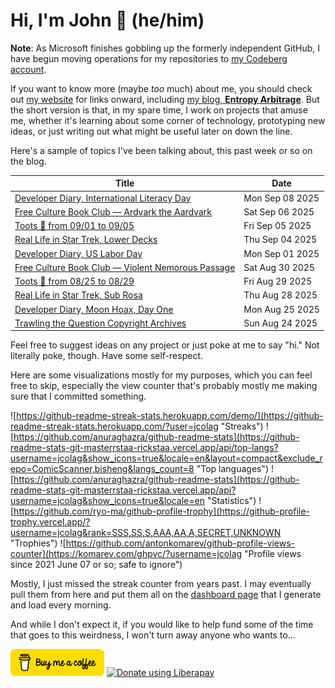 # Hi, I'm John 👋 (he/him)

**Note**:  As Microsoft finishes gobbling up the formerly independent GitHub, I have begun moving operations for my repositories to [my Codeberg account](https://codeberg.org/jcolag).

If you want to know more (maybe *too* much) about me, you should check out [my website](https://john.colagioia.net/) for links onward, including [my blog, **Entropy Arbitrage**](https://john.colagioia.net/blog).  But the short version is that, in my spare time, I work on projects that amuse me, whether it's learning about some corner of technology, prototyping new ideas, or just writing out what might be useful later on down the line.

Here's a sample of topics I've been talking about, this past week or so on the blog.

|Title|Date|
|-----|-------|
|[Developer Diary, International Literacy Day](https://john.colagioia.net/blog/2025/09/08/literacy.html)|Mon Sep 08 2025|
|[Free Culture Book Club — Ardvark the Aardvark](https://john.colagioia.net/blog/2025/09/06/ardvark.html)|Sat Sep 06 2025|
|[Toots 🦣 from 09/01 to 09/05](https://john.colagioia.net/blog/2025/09/05/week.html)|Fri Sep 05 2025|
|[Real Life in Star Trek, Lower Decks](https://john.colagioia.net/blog/2025/09/04/lower-decks.html)|Thu Sep 04 2025|
|[Developer Diary, US Labor Day](https://john.colagioia.net/blog/2025/09/01/labor.html)|Mon Sep 01 2025|
|[Free Culture Book Club — Violent Nemorous Passage](https://john.colagioia.net/blog/2025/08/30/nemorous.html)|Sat Aug 30 2025|
|[Toots 🦣 from 08/25 to 08/29](https://john.colagioia.net/blog/2025/08/29/week.html)|Fri Aug 29 2025|
|[Real Life in Star Trek, Sub Rosa](https://john.colagioia.net/blog/2025/08/28/sub-rosa.html)|Thu Aug 28 2025|
|[Developer Diary, Moon Hoax, Day One](https://john.colagioia.net/blog/2025/08/25/moon-hoax.html)|Mon Aug 25 2025|
|[Trawling the Question Copyright Archives](https://john.colagioia.net/blog/2025/08/24/trawling-qco.html)|Sun Aug 24 2025|

Feel free to suggest ideas on any project or just poke at me to say "hi." Not literally poke, though. Have some self-respect.

Here are some visualizations mostly for my purposes, which you can feel free to skip, especially the view counter that's probably mostly me making sure that I committed something.

![https://github-readme-streak-stats.herokuapp.com/demo/](https://github-readme-streak-stats.herokuapp.com/?user=jcolag "Streaks")
![https://github.com/anuraghazra/github-readme-stats](https://github-readme-stats-git-masterrstaa-rickstaa.vercel.app/api/top-langs?username=jcolag&show_icons=true&locale=en&layout=compact&exclude_repo=ComicScanner,bisheng&langs_count=8 "Top languages")
![https://github.com/anuraghazra/github-readme-stats](https://github-readme-stats-git-masterrstaa-rickstaa.vercel.app/api?username=jcolag&show_icons=true&locale=en "Statistics")
![https://github.com/ryo-ma/github-profile-trophy](https://github-profile-trophy.vercel.app/?username=jcolag&rank=SSS,SS,S,AAA,AA,A,SECRET,UNKNOWN "Trophies")
![https://github.com/antonkomarev/github-profile-views-counter](https://komarev.com/ghpvc/?username=jcolag "Profile views since 2021 June 07 or so; safe to ignore")

Mostly, I just missed the streak counter from years past.  I may eventually pull them from here and put them all on the [dashboard page](https://github.com/jcolag/dash) that I generate and load every morning.

And while I don't expect it, if you would like to help fund some of the time that goes to this weirdness, I won't turn away anyone who wants to...

[<img src="images/default-yellow.png" alt="Buy Me a Coffee" width="150px"/>](https://www.buymeacoffee.com/jcolag)
<a href="https://liberapay.com/jcolag/donate"><img alt="Donate using Liberapay" src="https://liberapay.com/assets/widgets/donate.svg"></a>
